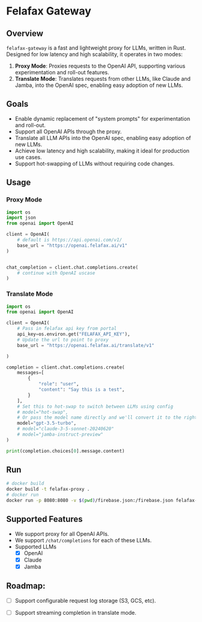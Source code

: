 # Felafax Gateway

## Overview
`felafax-gateway` is a fast and lightweight proxy for LLMs, written in Rust. Designed for low latency and high scalability, it operates in two modes:

1. **Proxy Mode**: Proxies requests to the OpenAI API, supporting various experimentation and roll-out features.
2. **Translate Mode**: Translates requests from other LLMs, like Claude and Jamba, into the OpenAI spec, enabling easy adoption of new LLMs.

## Goals
* Enable dynamic replacement of "system prompts" for experimentation and roll-out.
* Support all OpenAI APIs through the proxy.
* Translate all LLM APIs into the OpenAI spec, enabling easy adoption of new LLMs.
* Achieve low latency and high scalability, making it ideal for production use cases.
* Support hot-swapping of LLMs without requiring code changes.

## Usage

### Proxy Mode
```py
import os
import json
from openai import OpenAI

client = OpenAI(
    # default is https://api.openai.com/v1/
    base_url = "https://openai.felafax.ai/v1"
)


chat_completion = client.chat.completions.create(
    # continue with OpenAI uscase
)
```
### Translate Mode
```py
import os
from openai import OpenAI

client = OpenAI(
    # Pass in felafax api key from portal
    api_key=os.environ.get("FELAFAX_API_KEY"),
    # Update the url to point to proxy
    base_url = "https://openai.felafax.ai/translate/v1"

)

completion = client.chat.completions.create(
    messages=[
        {
            "role": "user",
            "content": "Say this is a test",
        }
    ],
    # Set this to hot-swap to switch between LLMs using config
    # model="hot-swap",
    # Or pass the model name directly and we'll convert it to the right LLM
    model="gpt-3.5-turbo",
    # model="claude-3-5-sonnet-20240620"
    # model="jamba-instruct-preview"
)

print(completion.choices[0].message.content)
```

## Run
```sh
# docker build
docker build -t felafax-proxy .
# docker run
docker run -p 8080:8080 -v $(pwd)/firebase.json:/firebase.json felafax-proxy
```

## Supported Features
* We support proxy for all OpenAI APIs.
* We support `/chat/completions` for each of these LLMs.
* Supported LLMs
  - [x] OpenAI
  - [x] Claude
  - [x] Jamba

## Roadmap:
* [ ] Support configurable request log storage (S3, GCS, etc).
* [ ] Support streaming completion in translate mode.




